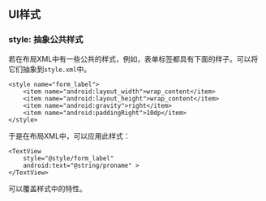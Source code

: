 ## UI样式

### style: 抽象公共样式

若在布局XML中有一些公共的样式，例如，表单标签都具有下面的样子。可以将它们抽象到`style.xml`中。

    <style name="form_label">
        <item name="android:layout_width">wrap_content</item>
        <item name="android:layout_height">wrap_content</item>
        <item name="android:gravity">right</item>
        <item name="android:paddingRight">10dp</item>
    </style>

于是在布局XML中，可以应用此样式：

    <TextView
        style="@style/form_label"
        android:text="@string/proname" >
    </TextView>

可以覆盖样式中的特性。